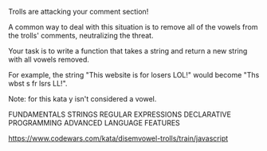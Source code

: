 Trolls are attacking your comment section!

A common way to deal with this situation is to remove all of the vowels from the trolls' comments, neutralizing the threat.

Your task is to write a function that takes a string and return a new string with all vowels removed.

For example, the string "This website is for losers LOL!" would become "Ths wbst s fr lsrs LL!".

Note: for this kata y isn't considered a vowel.

FUNDAMENTALS	STRINGS		REGULAR EXPRESSIONS		DECLARATIVE PROGRAMMING		ADVANCED LANGUAGE FEATURES

https://www.codewars.com/kata/disemvowel-trolls/train/javascript